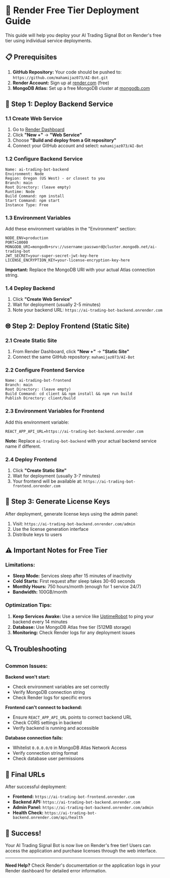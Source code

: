 # 🚀 Render Free Tier Deployment Guide

This guide will help you deploy your AI Trading Signal Bot on Render's free tier using individual service deployments.

## 📋 Prerequisites

1. **GitHub Repository:** Your code should be pushed to: `https://github.com/mahamijaz073/AI-Bot.git`
2. **Render Account:** Sign up at [render.com](https://render.com) (free)
3. **MongoDB Atlas:** Set up a free MongoDB cluster at [mongodb.com](https://mongodb.com)

## 🔧 Step 1: Deploy Backend Service

### 1.1 Create Web Service
1. Go to [Render Dashboard](https://dashboard.render.com)
2. Click **"New +"** → **"Web Service"**
3. Choose **"Build and deploy from a Git repository"**
4. Connect your GitHub account and select: `mahamijaz073/AI-Bot`

### 1.2 Configure Backend Service
```
Name: ai-trading-bot-backend
Environment: Node
Region: Oregon (US West) - or closest to you
Branch: main
Root Directory: (leave empty)
Runtime: Node
Build Command: npm install
Start Command: npm start
Instance Type: Free
```

### 1.3 Environment Variables
Add these environment variables in the "Environment" section:

```
NODE_ENV=production
PORT=10000
MONGODB_URI=mongodb+srv://username:password@cluster.mongodb.net/ai-trading-bot
JWT_SECRET=your-super-secret-jwt-key-here
LICENSE_ENCRYPTION_KEY=your-license-encryption-key-here
```

**Important:** Replace the MongoDB URI with your actual Atlas connection string.

### 1.4 Deploy Backend
1. Click **"Create Web Service"**
2. Wait for deployment (usually 2-5 minutes)
3. Note your backend URL: `https://ai-trading-bot-backend.onrender.com`

## 🌐 Step 2: Deploy Frontend (Static Site)

### 2.1 Create Static Site
1. From Render Dashboard, click **"New +"** → **"Static Site"**
2. Connect the same GitHub repository: `mahamijaz073/AI-Bot`

### 2.2 Configure Frontend Service
```
Name: ai-trading-bot-frontend
Branch: main
Root Directory: (leave empty)
Build Command: cd client && npm install && npm run build
Publish Directory: client/build
```

### 2.3 Environment Variables for Frontend
Add this environment variable:

```
REACT_APP_API_URL=https://ai-trading-bot-backend.onrender.com
```

**Note:** Replace `ai-trading-bot-backend` with your actual backend service name if different.

### 2.4 Deploy Frontend
1. Click **"Create Static Site"**
2. Wait for deployment (usually 3-7 minutes)
3. Your frontend will be available at: `https://ai-trading-bot-frontend.onrender.com`

## 🔐 Step 3: Generate License Keys

After deployment, generate license keys using the admin panel:

1. Visit: `https://ai-trading-bot-backend.onrender.com/admin`
2. Use the license generation interface
3. Distribute keys to users

## ⚠️ Important Notes for Free Tier

### Limitations:
- **Sleep Mode:** Services sleep after 15 minutes of inactivity
- **Cold Starts:** First request after sleep takes 30-60 seconds
- **Monthly Hours:** 750 hours/month (enough for 1 service 24/7)
- **Bandwidth:** 100GB/month

### Optimization Tips:
1. **Keep Services Awake:** Use a service like [UptimeRobot](https://uptimerobot.com) to ping your backend every 14 minutes
2. **Database:** Use MongoDB Atlas free tier (512MB storage)
3. **Monitoring:** Check Render logs for any deployment issues

## 🔍 Troubleshooting

### Common Issues:

**Backend won't start:**
- Check environment variables are set correctly
- Verify MongoDB connection string
- Check Render logs for specific errors

**Frontend can't connect to backend:**
- Ensure `REACT_APP_API_URL` points to correct backend URL
- Check CORS settings in backend
- Verify backend is running and accessible

**Database connection fails:**
- Whitelist `0.0.0.0/0` in MongoDB Atlas Network Access
- Verify connection string format
- Check database user permissions

## 📱 Final URLs

After successful deployment:
- **Frontend:** `https://ai-trading-bot-frontend.onrender.com`
- **Backend API:** `https://ai-trading-bot-backend.onrender.com`
- **Admin Panel:** `https://ai-trading-bot-backend.onrender.com/admin`
- **Health Check:** `https://ai-trading-bot-backend.onrender.com/api/health`

## 🎉 Success!

Your AI Trading Signal Bot is now live on Render's free tier! Users can access the application and purchase licenses through the web interface.

---

**Need Help?** Check Render's documentation or the application logs in your Render dashboard for detailed error information.